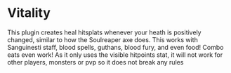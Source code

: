 # Vitality
This plugin creates heal hitsplats whenever your heath is positively changed, similar to how the Soulreaper axe does. This works with Sanguinesti staff, blood spells, guthans, blood fury, and even food! Combo eats even work! As it only uses the visible hitpoints stat, it will not work for other players, monsters or pvp so it does not break any rules
